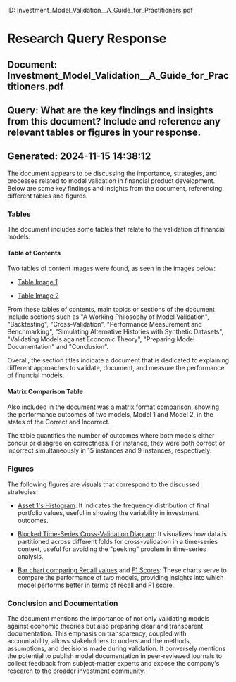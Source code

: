 
ID: Investment_Model_Validation__A_Guide_for_Practitioners.pdf
# Research Query Response
## Document: Investment_Model_Validation__A_Guide_for_Practitioners.pdf
## Query: What are the key findings and insights from this document? Include and reference any relevant tables or figures in your response.
## Generated: 2024-11-15 14:38:12

The document appears to be discussing the importance, strategies, and processes related to model validation in financial product development. Below are some key findings and insights from the document, referencing different tables and figures.

### Tables

The document includes some tables that relate to the validation of financial models:

#### Table of Contents

Two tables of content images were found, as seen in the images below:

- [Table Image 1](https://researchagent-bigdata.s3.us-east-1.amazonaws.com/parsed/images/Investment_Model_Validation__A_Guide_for_Practitioners-table-2.png)

- [Table Image 2](https://researchagent-bigdata.s3.us-east-1.amazonaws.com/parsed/images/Investment_Model_Validation__A_Guide_for_Practitioners-table-1.png)

From these tables of contents, main topics or sections of the document include sections such as "A Working Philosophy of Model Validation", "Backtesting", "Cross-Validation", "Performance Measurement and Benchmarking", "Simulating Alternative Histories with Synthetic Datasets", "Validating Models against Economic Theory", "Preparing Model Documentation" and "Conclusion".

Overall, the section titles indicate a document that is dedicated to explaining different approaches to validate, document, and measure the performance of financial models.

#### Matrix Comparison Table

Also included in the document was a [matrix format comparison](https://researchagent-bigdata.s3.us-east-1.amazonaws.com/parsed/images/Investment_Model_Validation__A_Guide_for_Practitioners-table-3.png), showing the performance outcomes of two models, Model 1 and Model 2, in the states of the Correct and Incorrect.

The table quantifies the number of outcomes where both models either concur or disagree on correctness. For instance, they were both correct or incorrect simultaneously in 15 instances and 9 instances, respectively.

### Figures

The following figures are visuals that correspond to the discussed strategies:

- [Asset 1's Histogram](https://researchagent-bigdata.s3.us-east-1.amazonaws.com/parsed/images/Investment_Model_Validation__A_Guide_for_Practitioners-picture-7.png): It indicates the frequency distribution of final portfolio values, useful in showing the variability in investment outcomes.

- [Blocked Time-Series Cross-Validation Diagram](https://researchagent-bigdata.s3.us-east-1.amazonaws.com/parsed/images/Investment_Model_Validation__A_Guide_for_Practitioners-picture-6.png): It visualizes how data is partitioned across different folds for cross-validation in a time-series context, useful for avoiding the "peeking" problem in time-series analysis.

- [Bar chart comparing Recall values](https://researchagent-bigdata.s3.us-east-1.amazonaws.com/parsed/images/Investment_Model_Validation__A_Guide_for_Practitioners-picture-15.png) and [F1 Scores](https://researchagent-bigdata.s3.us-east-1.amazonaws.com/parsed/images/Investment_Model_Validation__A_Guide_for_Practitioners-picture-13.png): These charts serve to compare the performance of two models, providing insights into which model performs better in terms of recall and F1 score.

### Conclusion and Documentation

The document mentions the importance of not only validating models against economic theories but also preparing clear and transparent documentation. This emphasis on transparency, coupled with accountability, allows stakeholders to understand the methods, assumptions, and decisions made during validation. It conversely mentions the potential to publish model documentation in peer-reviewed journals to collect feedback from subject-matter experts and expose the company's research to the broader investment community.